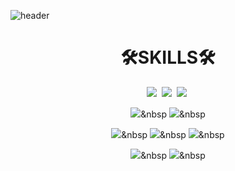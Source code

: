 ![header](https://capsule-render.vercel.app/api?type=waving&color=auto&height=300&section=header&text=Hyeona%20🐣&fontSize=90)

<div align=center><h1>🛠️SKILLS🛠️</h1></div>
<div align=center>
  <img src="https://img.shields.io/badge/JAVA-007396?style=flat&logo=java&logoColor=white">&nbsp
  <img src="https://img.shields.io/badge/SpringBoot-6DB33F?style=flat&logo=Spring Boot&logoColor=white"/>&nbsp
  <img src="https://img.shields.io/badge/mysql-4479A1?style=flat&logo=mysql&logoColor=white">&nbsp

  <img src="https://img.shields.io/badge/python-3776AB?style=flat&logo=python&logoColor=white">&nbsp
  <img src="https://img.shields.io/badge/c-A8B9CC?style=flat&logo=c&logoColor=white">&nbsp
  <br>

  <img src="https://img.shields.io/badge/html5-E34F26?style=flat&logo=html5&logoColor=white">&nbsp
  <img src="https://img.shields.io/badge/css-1572B6?style=flat&logo=css3&logoColor=white">&nbsp
  <img src="https://img.shields.io/badge/javascript-F7DF1E?style=flat&logo=javascript&logoColor=black">&nbsp

  <img src="https://img.shields.io/badge/vue.js-4FC08D?style=flat&logo=vue.js&logoColor=white">&nbsp
  <img src="https://img.shields.io/badge/react-61DAFB?style=flat&logo=react&logoColor=white">&nbsp
</div>
